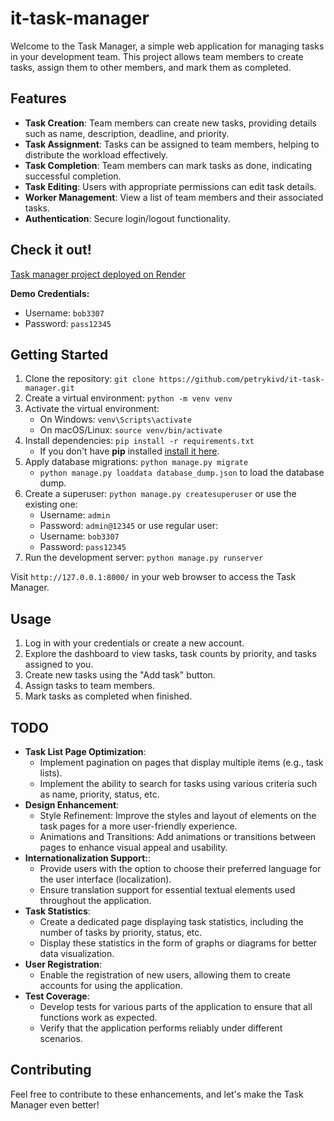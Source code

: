 # it-task-manager

Welcome to the Task Manager, a simple web application for managing tasks in your development team. This project allows
team members to create tasks, assign them to other members, and mark them as completed.

## Features

- **Task Creation**: Team members can create new tasks, providing details such as name, description, deadline, and
  priority.
- **Task Assignment**: Tasks can be assigned to team members, helping to distribute the workload effectively.
- **Task Completion**: Team members can mark tasks as done, indicating successful completion.
- **Task Editing**: Users with appropriate permissions can edit task details.
- **Worker Management**: View a list of team members and their associated tasks.
- **Authentication**: Secure login/logout functionality.

## Check it out!

[Task manager project deployed on Render](https://task-manager-j8w3.onrender.com/)

**Demo Credentials:**
- Username: `bob3307` 
- Password: `pass12345`

## Getting Started

1. Clone the repository: ` git clone https://github.com/petrykivd/it-task-manager.git `
2. Create a virtual environment: `python -m venv venv`
3. Activate the virtual environment:
    - On Windows: `venv\Scripts\activate`
    - On macOS/Linux: `source venv/bin/activate`
4. Install dependencies: `pip install -r requirements.txt`
    - If you don't have **pip** installed  [install it here](https://pip.pypa.io/en/stable/installation/#).
5. Apply database migrations: `python manage.py migrate`
    - `python manage.py loaddata database_dump.json` to load the database dump.
6. Create a superuser: `python manage.py createsuperuser` or use the existing one:
    - Username: `admin`
    - Password: `admin@12345`
      or use regular user:
    - Username: `bob3307`
    - Password: `pass12345`
7. Run the development server: `python manage.py runserver`

Visit `http://127.0.0.1:8000/` in your web browser to access the Task Manager.

## Usage

1. Log in with your credentials or create a new account.
2. Explore the dashboard to view tasks, task counts by priority, and tasks assigned to you.
3. Create new tasks using the "Add task" button.
4. Assign tasks to team members.
5. Mark tasks as completed when finished.

## TODO

- **Task List Page Optimization**: 
   - Implement pagination on pages that display multiple items (e.g., task lists).
   - Implement the ability to search for tasks using various criteria such as name, priority, status, etc.
- **Design Enhancement**:
   - Style Refinement: Improve the styles and layout of elements on the task pages for a more user-friendly experience.
   - Animations and Transitions: Add animations or transitions between pages to enhance visual appeal and usability.
- **Internationalization Support:**: 
   - Provide users with the option to choose their preferred language for the user interface (localization).
   - Ensure translation support for essential textual elements used throughout the application.
- **Task Statistics**: 
   - Create a dedicated page displaying task statistics, including the number of tasks by priority, status, etc.
   -  Display these statistics in the form of graphs or diagrams for better data visualization.
- **User Registration**:
   - Enable the registration of new users, allowing them to create accounts for using the application.
- **Test Coverage**:
   - Develop tests for various parts of the application to ensure that all functions work as expected.
   - Verify that the application performs reliably under different scenarios.

## Contributing

Feel free to contribute to these enhancements, and let's make the Task Manager even better!
